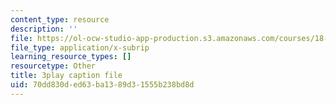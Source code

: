 ```yaml
---
content_type: resource
description: ''
file: https://ol-ocw-studio-app-production.s3.amazonaws.com/courses/18-03sc-differential-equations-fall-2011/70dd830ded63ba1389d31555b238bd8d_pGECDB15L9o.srt
file_type: application/x-subrip
learning_resource_types: []
resourcetype: Other
title: 3play caption file
uid: 70dd830d-ed63-ba13-89d3-1555b238bd8d
---
```

